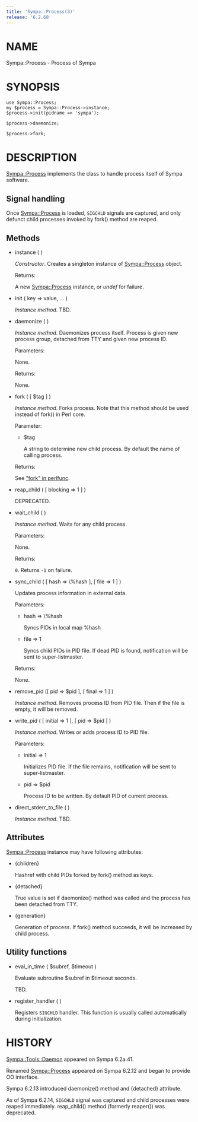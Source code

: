 ```yaml
---
title: 'Sympa::Process(3)'
release: '6.2.68'
---
```


# NAME

Sympa::Process - Process of Sympa

# SYNOPSIS

    use Sympa::Process;
    my $process = Sympa::Process->instance;
    $process->init(pidname => 'sympa');

    $process->daemonize;

    $process->fork;

# DESCRIPTION

[Sympa::Process](./Sympa-Process.3.md) implements the class to handle process itself of Sympa
software.

## Signal handling

Once [Sympa::Process](./Sympa-Process.3.md) is loaded,
`SIGCHLD` signals are captured,
and only defunct child processes invoked by fork() method are reaped.

## Methods

- instance ( )

    _Constructor_.
    Creates a singleton instance of [Sympa::Process](./Sympa-Process.3.md) object.

    Returns:

    A new [Sympa::Process](./Sympa-Process.3.md) instance, or _undef_ for failure.

- init ( key => value, ... )

    _Instance method_.
    TBD.

- daemonize ( )

    _Instance method_.
    Daemonizes process itself.
    Process is given new process group, detached from TTY
    and given new process ID.

    Parameters:

    None.

    Returns:

    None.

- fork ( \[ $tag \] )

    _Instance method_.
    Forks process.
    Note that this method should be used instead of fork() in Perl core.

    Parameter:

    - $tag

        A string to determine new child process.
        By default the name of calling process.

    Returns:

    See ["fork" in perlfunc](https://metacpan.org/pod/perlfunc#fork).

- reap\_child ( \[ blocking => 1 \] )

    DEPRECATED.

- wait\_child ( )

    _Instance method_.
    Waits for any child process.

    Parameters:

    None.

    Returns:

    `0`.
    Returns `-1` on failure.

- sync\_child ( \[ hash => \\%hash \], \[ file => 1 \] )

    Updates process information in external data.

    Parameters:

    - hash => \\%hash

        Syncs PIDs in local map %hash

    - file => 1

        Syncs child PIDs in PID file.
        If dead PID is found, notification will be sent to super-listmaster.

    Returns:

    None.

- remove\_pid (\[ pid => $pid \], \[ final => 1 \] )

    _Instance method_.
    Removes process ID from PID file.
    Then if the file is empty, it will be removed.

- write\_pid ( \[ initial => 1 \], \[ pid => $pid \] )

    _Instance method_.
    Writes or adds process ID to PID file.

    Parameters:

    - initial => 1

        Initializes PID file.
        If the file remains, notification will be sent to super-listmaster.

    - pid => $pid

        Process ID to be written.
        By default PID of current process.

- direct\_stderr\_to\_file ( )

    _Instance method_.
    TBD.

## Attributes

[Sympa::Process](./Sympa-Process.3.md) instance may have following attributes:

- {children}

    Hashref with child PIDs forked by fork() method as keys.

- {detached}

    True value is set if daemonize() method was called and the process has been
    detached from TTY.

- {generation}

    Generation of process.
    If fork() method succeeds, it will be increased by child process.

## Utility functions

- eval\_in\_time ( $subref, $timeout )

    Evaluate subroutine $subref in $timeout seconds.

    TBD.

- register\_handler ( )

    Registers `SIGCHLD` handler.
    This function is usually called automatically during initialization.

# HISTORY

[Sympa::Tools::Daemon](./Sympa-Tools-Daemon.3.md) appeared on Sympa 6.2a.41.

Renamed [Sympa::Process](./Sympa-Process.3.md) appeared on Sympa 6.2.12
and began to provide OO interface.

Sympa 6.2.13 introduced daemonize() method and {detached} attribute.

As of Sympa 6.2.14, `SIGCHLD` signal was captured and child processes
were reaped immediately.  reap\_child() method (formerly reaper()) was
deprecated.
